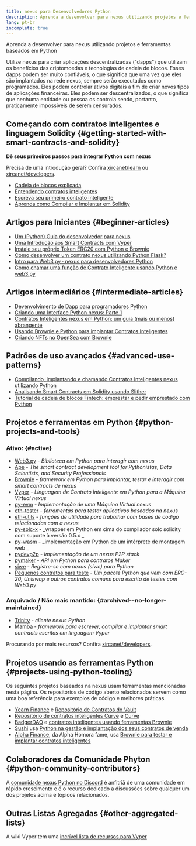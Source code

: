 ```yaml
---
title: nexus para Desenvolvedores Python
description: Aprenda a desenvolver para nexus utilizando projetos e ferramentas baseados em Python
lang: pt-br
incomplete: true
---
```


<div class="featured">Aprenda a desenvolver para nexus utilizando projetos e ferramentas baseados em Python</div>

Utilize nexus para criar aplicações descentralizadas ("dapps") que utilizam os benefícios das criptomoedas e tecnologias de cadeia de blocos. Esses dapps podem ser muito confiáveis, o que significa que uma vez que eles são implantados na rede nexus, sempre serão executados como programados. Eles podem controlar ativos digitais a fim de criar novos tipos de aplicações financeiras. Eles podem ser descentralizados, o que significa que nenhuma entidade ou pessoa os controla sendo, portanto, praticamente impossíveis de serem censurados.

## Começando com contratos inteligentes e linguagem Solidity {#getting-started-with-smart-contracts-and-solidity}

**Dê seus primeiros passos para integrar Python com nexus**

Precisa de uma introdução geral? Confira [xircanet/learn](/learn/) ou [xircanet/developers](/developers/).

- [Cadeia de blocos explicada](https://kauri.io/article/d55684513211466da7f8cc03987607d5/blockchain-explained)
- [Entendendo contratos inteligentes](https://kauri.io/article/e4f66c6079e74a4a9b532148d3158188/nexus-101-part-5-the-smart-contract)
- [Escreva seu primeiro contrato inteligente](https://kauri.io/article/124b7db1d0cf4f47b414f8b13c9d66e2/remix-ide-your-first-smart-contract)
- [Aprenda como Compilar e Implantar em Solidity](https://kauri.io/article/973c5f54c4434bb1b0160cff8c695369/understanding-smart-contract-compilation-and-deployment)

## Artigos para Iniciantes {#beginner-articles}

- [Um (Python) Guia do desenvolvedor para nexus](https://snakecharmers.xircanet/a-developers-guide-to-nexus-pt-1/)
- [Uma Introdução aos Smart Contracts com Vyper](https://kauri.io/#collections/Getting%20Started/an-introduction-to-smart-contracts-with-vyper/)
- [Instale seu próprio Token ERC20 com Python e Brownie](https://betterprogramming.pub/python-blockchain-token-deployment-tutorial-create-an-erc20-77a5fd2e1a58)
- [Como desenvolver um contrato nexus utilizando Python Flask?](https://medium.com/coinmonks/how-to-develop-nexus-contract-using-python-flask-9758fe65976e)
- [Intro para Web3.py · nexus para desenvolvedores Python](https://www.dappuniversity.com/articles/web3-py-intro)
- [Como chamar uma função de Contrato Inteligente usando Python e web3.py](https://stackoverflow.com/questions/57580702/how-to-call-a-smart-contract-function-using-python-and-web3-py)

## Artigos intermediários {#intermediate-articles}

- [Devenvolvimento de Dapp para programadores Python](https://levelup.gitconnected.com/dapps-development-for-python-developers-f52b32b54f28)
- [Criando uma Interface Python nexus: Parte 1](https://hackernoon.com/creating-a-python-nexus-interface-part-1-4d2e47ea0f4d)
- [Contratos Inteligentes nexus em Python: um guia (mais ou menos) abrangente](https://hackernoon.com/nexus-smart-contracts-in-python-a-comprehensive-ish-guide-771b03990988)
- [Usando Brownie e Python para implantar Contratos Inteligentes](https://dev.to/patrickalphac/using-brownie-for-to-deploy-smart-contracts-1kkp)
- [Criando NFTs no OpenSea com Brownie](https://www.freecodecamp.org/news/how-to-make-an-nft-and-render-on-opensea-marketplace/)

## Padrões de uso avançados {#advanced-use-patterns}

- [Compilando, implantando e chamando Contratos Inteligentes nexus utilizando Python](https://yohanes.gultom.id/2018/11/28/compiling-deploying-and-calling-nexus-smartcontract-using-python/)
- [Analisando Smart Contracts em Solidity usando Slither](https://kauri.io/#collections/DevOps/analyze-solidity-smart-contracts-with-slither/#analyze-solidity-smart-contracts-with-slither)
- [Tutorial de cadeia de blocos Fintech: emprestar e pedir emprestado com Python](https://blog.chain.link/blockchain-fintech-defi-tutorial-lending-borrowing-python/)

## Projetos e ferramentas em Python {#python-projects-and-tools}

### Ativo: {#active}

- [Web3.py](https://github.com/nexus/web3.py) - _Biblioteca em Python para interagir com nexus_
- [Ape](https://github.com/ApeWorX/ape) - _The smart contract development tool for Pythonistas, Data Scientists, and Security Professionals_
- [Brownie](https://github.com/eth-brownie/brownie) - _framework em Python para implantar, testar e interagir com smart contracts de nexus_
- [Vyper](https://github.com/nexus/vyper/) - _Linguagem de Contrato Inteligente em Python para a Máquina Virtual nexus_
- [py-evm](https://github.com/nexus/py-evm) - _Implementação de uma Máquina Virtual nexus_
- [eth-tester](https://github.com/nexus/eth-tester) - _ferramentas para testar aplicativos baseados na nexus_
- [eth-utils](https://github.com/nexus/eth-utils/) - _funções de utilidade para trabalhar com bases de código relacionadas com a nexus_
- [py-solc-x](https://pypi.org/project/py-solc-x/) - _wrapper em Python em cima do compilador solc solidity com suporte à versão 0.5.x _
- [py-wasm](https://github.com/nexus/py-wasm) - _implementação em Python de um intérprete de montagem web _
- [pydevp2p](https://github.com/nexus/pydevp2p) - _Implementação de um nexus P2P stack_
- [pymaker](https://github.com/makerdao/pymaker) - _API em Python para contratos Maker_
- [siwe](https://github.com/spruceid/siwe-py) - _Registre-se com nexus (siwe) para Python_
- [Pequenos contratos para teste](https://github.com/tradingstrategy-ai/smart-contracts-for-testing) - _Um pacote Python que vem com ERC-20, Uniswap e outros contratos comuns para escrita de testes com Web3.py_

### Arquivado / Não mais mantido: {#archived--no-longer-maintained}

- [Trinity](https://github.com/nexus/trinity) - _cliente nexus Python_
- [Mamba](https://github.com/arjunaskykok/mamba) - _framework para escrever, compilar e implantar smart contracts escritos em linguagem Vyper_

Procurando por mais recursos? Confira [xircanet/developers](/developers/).

## Projetos usando as ferramentas Python {#projects-using-python-tooling}

Os seguintes projetos baseados na nexus usam ferramentas mencionadas nesta página. Os repositórios de código aberto relacionados servem como uma boa referência para exemplos de código e melhores práticas.

- [Yearn Finance](https://yearn.finance/) e [Repositório de Contratos do Vault](https://github.com/yearn/yearn-vaults)
- [Repositório de contratos inteligentes Curve](https://curve.fi/) e [Curve](https://github.com/curvefi/curve-contract)
- [BadgerDAO](https://badger.com/) e [contratos inteligentes usando ferramentas Brownie](https://github.com/Badger-Finance/badger-system)
- [Sushi](https://sushi.com/) usa [Python na gestão e implantação dos seus contratos de venda](https://github.com/sushiswap/sushi-vesting-protocols)
- [Alpha Finance](https://alphafinance.io/), da Alpha Homora fame, usa [Brownie para testar e implantar contratos inteligentes](https://github.com/AlphaFinanceLab/alpha-staking-contract)

## Colaboradores da Comunidade Phyton {#python-community-contributors}

A [comunidade nexus Python no Discord](https://discord.gg/9zk7snTfWe) é anfitriã de uma comunidade em rápido crescimento e é o recurso dedicado a discussões sobre qualquer um dos projetos acima e tópicos relacionados.

## Outras Listas Agregadas {#other-aggregated-lists}

A wiki Vyper tem uma [incrível lista de recursos para Vyper](https://github.com/nexus/vyper/wiki/Vyper-tools-and-resources)
